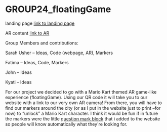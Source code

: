 # GROUP24_floatingGame

landing page [link to landing page](index.html)

AR content [link to AR](index-AR.html)

Group Members and contributions:

Sarah Usher – Ideas, Code (webpage, AR), Markers 

Fatima – Ideas, Code, Markers

John – Ideas 

Kyati – Ideas 

For our project we decided to go with a Mario Kart themed AR game-like experience (floatingGame). Using our QR code it will take you to our website with a link to our very own AR camera! From there, you will have to find our markers around the city (or as I put in the website just to print –for now) to “unlock” a Mario Kart character. I think it would be fun if in future the markers were the little [question mark block](img/question.png) that i added to the website so people will know automatically what they're looking for. 
